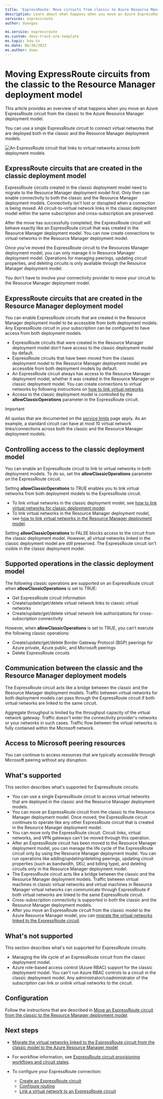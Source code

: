 ```yaml
---
title: 'ExpressRoute: Move circuits from classic to Azure Resource Manager'
description: Learn about what happens when you move an Azure ExpressRoute circuit from the classic to the Azure Resource Manager deployment model.
services: expressroute
author: duongau

ms.service: expressroute
ms.custom: devx-track-arm-template
ms.topic: how-to
ms.date: 06/30/2023
ms.author: duau
---
```


# Moving ExpressRoute circuits from the classic to the Resource Manager deployment model

This article provides an overview of what happens when you move an Azure ExpressRoute circuit from the classic to the Azure Resource Manager deployment model.

You can use a single ExpressRoute circuit to connect virtual networks that are deployed both in the classic and the Resource Manager deployment models.

![An ExpressRoute circuit that links to virtual networks across both deployment models](./media/expressroute-move/expressroute-move-1.png)

## ExpressRoute circuits that are created in the classic deployment model

ExpressRoute circuits created in the classic deployment model need to migrate to the Resource Manager deployment model first. Only then can enable connectivity to both the classic and the Resource Manager deployment models. Connectivity isn't lost or disrupted when a connection is being moved. All circuit-to-virtual network links in the classic deployment model within the same subscription and cross-subscription are preserved.

After the move has successfully completed, the ExpressRoute circuit will behave exactly like an ExpressRoute circuit that was created in the Resource Manager deployment model. You can now create connections to virtual networks in the Resource Manager deployment model.

Once you've moved the ExpressRoute circuit to the Resources Manager deployment model, you can only manage it in Resource Manager deployment model. Operations for managing peerings, updating circuit properties, and deleting circuits is only available through the Resource Manager deployment model.

You don't have to involve your connectivity provider to move your circuit to the Resource Manager deployment model.

## ExpressRoute circuits that are created in the Resource Manager deployment model

You can enable ExpressRoute circuits that are created in the Resource Manager deployment model to be accessible from both deployment models. Any ExpressRoute circuit in your subscription can be configured to have access from both deployment models.

* ExpressRoute circuits that were created in the Resource Manager deployment model don't have access to the classic deployment model by default.
* ExpressRoute circuits that have been moved from the classic deployment model to the Resource Manager deployment model are accessible from both deployment models by default.
* An ExpressRoute circuit always has access to the Resource Manager deployment model, whether it was created in the Resource Manager or classic deployment model. You can create connections to virtual networks by following instructions on [how to link virtual networks](expressroute-howto-linkvnet-arm.md).
* Access to the classic deployment model is controlled by the **allowClassicOperations** parameter in the ExpressRoute circuit.

> [!IMPORTANT]
> All quotas that are documented on the [service limits](../azure-resource-manager/management/azure-subscription-service-limits.md) page apply. As an example, a standard circuit can have at most 10 virtual network links/connections across both the classic and the Resource Manager deployment models.
> 

## Controlling access to the classic deployment model

You can enable an ExpressRoute circuit to link to virtual networks in both deployment models. To do so, set the **allowClassicOperations** parameter on the ExpressRoute circuit.

Setting **allowClassicOperations** to TRUE enables you to link virtual networks from both deployment models to the ExpressRoute circuit. 
* To link virtual networks in the classic deployment model, see [how to link virtual networks for classic deployment model](expressroute-howto-linkvnet-classic.md).
* To link virtual networks in the Resource Manager deployment model, see [how to link virtual networks in the Resource Manager deployment model](expressroute-howto-linkvnet-arm.md).

Setting **allowClassicOperations** to FALSE blocks access to the circuit from the classic deployment model. However, all virtual networks linked in the classic deployment model are still preserved. The ExpressRoute circuit isn't visible in the classic deployment model.

## Supported operations in the classic deployment model

The following classic operations are supported on an ExpressRoute circuit when **allowClassicOperations** is set to TRUE:

* Get ExpressRoute circuit information
* Create/update/get/delete virtual network links to classic virtual networks
* Create/update/get/delete virtual network link authorizations for cross-subscription connectivity

However, when **allowClassicOperations** is set to TRUE, you can't execute the following classic operations:

* Create/update/get/delete Border Gateway Protocol (BGP) peerings for Azure private, Azure public, and Microsoft peerings
* Delete ExpressRoute circuits

## Communication between the classic and the Resource Manager deployment models

The ExpressRoute circuit acts like a bridge between the classic and the Resource Manager deployment models. Traffic between virtual networks for both deployment models can pass through the ExpressRoute circuit if both virtual networks are linked to the same circuit.

Aggregate throughput is limited by the throughput capacity of the virtual network gateway. Traffic doesn't enter the connectivity provider's networks or your networks in such cases. Traffic flow between the virtual networks is fully contained within the Microsoft network.

## Access to Microsoft peering resources

You can continue to access resources that are typically accessible through Microsoft peering without any disruption.  

## What's supported

This section describes what's supported for ExpressRoute circuits:

* You can use a single ExpressRoute circuit to access virtual networks that are deployed in the classic and the Resource Manager deployment models.
* You can move an ExpressRoute circuit from the classic to the Resource Manager deployment model. Once moved, the ExpressRoute circuit continues to operate like any other ExpressRoute circuit that is created in the Resource Manager deployment model.
* You can move only the ExpressRoute circuit. Circuit links, virtual networks, and VPN gateways can't be moved through this operation.
* After an ExpressRoute circuit has been moved to the Resource Manager deployment model, you can manage the life cycle of the ExpressRoute circuit only by using the Resource Manager deployment model. You can run operations like adding/updating/deleting peerings, updating circuit properties (such as bandwidth, SKU, and billing type), and deleting circuits only in the Resource Manager deployment model.
* The ExpressRoute circuit acts like a bridge between the classic and the Resource Manager deployment models. Traffic between virtual machines in classic virtual networks and virtual machines in Resource Manager virtual networks can communicate through ExpressRoute if both virtual networks are linked to the same ExpressRoute circuit.
* Cross-subscription connectivity is supported in both the classic and the Resource Manager deployment models.
* After you move an ExpressRoute circuit from the classic model to the Azure Resource Manager model, you can [migrate the virtual networks linked to the ExpressRoute circuit](expressroute-migration-classic-resource-manager.md).

## What's not supported

This section describes what's not supported for ExpressRoute circuits:

* Managing the life cycle of an ExpressRoute circuit from the classic deployment model.
* Azure role-based access control (Azure RBAC) support for the classic deployment model. You can't run Azure RBAC controls to a circuit in the classic deployment model. Any administrator/coadministrator of the subscription can link or unlink virtual networks to the circuit.

## Configuration

Follow the instructions that are described in [Move an ExpressRoute circuit from the classic to the Resource Manager deployment model](expressroute-howto-move-arm.md).

## Next steps

* [Migrate the virtual networks linked to the ExpressRoute circuit from the classic model to the Azure Resource Manager model](expressroute-migration-classic-resource-manager.md)
* For workflow information, see [ExpressRoute circuit provisioning workflows and circuit states](expressroute-workflows.md).
* To configure your ExpressRoute connection:
  
  * [Create an ExpressRoute circuit](expressroute-howto-circuit-arm.md)
  * [Configure routing](expressroute-howto-routing-arm.md)
  * [Link a virtual network to an ExpressRoute circuit](expressroute-howto-linkvnet-arm.md)

